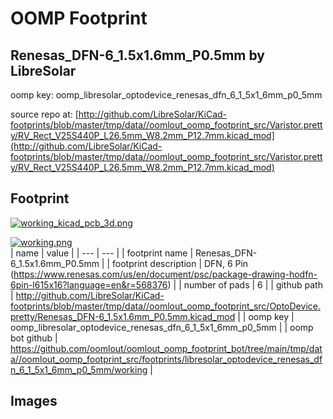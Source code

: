 # OOMP Footprint  
## Renesas_DFN-6_1.5x1.6mm_P0.5mm  by LibreSolar  
  
oomp key: oomp_libresolar_optodevice_renesas_dfn_6_1_5x1_6mm_p0_5mm  
  
source repo at: [http://github.com/LibreSolar/KiCad-footprints/blob/master/tmp/data//oomlout_oomp_footprint_src/Varistor.pretty/RV_Rect_V25S440P_L26.5mm_W8.2mm_P12.7mm.kicad_mod](http://github.com/LibreSolar/KiCad-footprints/blob/master/tmp/data//oomlout_oomp_footprint_src/Varistor.pretty/RV_Rect_V25S440P_L26.5mm_W8.2mm_P12.7mm.kicad_mod)  
## Footprint  
  
[![working_kicad_pcb_3d.png](working_kicad_pcb_3d_600.png)](working_kicad_pcb_3d.png)  
  
[![working.png](working_600.png)](working.png)  
| name | value | 
| --- | --- | 
| footprint name | Renesas_DFN-6_1.5x1.6mm_P0.5mm | 
| footprint description | DFN, 6 Pin (https://www.renesas.com/us/en/document/psc/package-drawing-hodfn-6pin-l615x16?language=en&r=568376) | 
| number of pads | 6 | 
| github path | http://github.com/LibreSolar/KiCad-footprints/blob/master/tmp/data//oomlout_oomp_footprint_src/OptoDevice.pretty/Renesas_DFN-6_1.5x1.6mm_P0.5mm.kicad_mod | 
| oomp key | oomp_libresolar_optodevice_renesas_dfn_6_1_5x1_6mm_p0_5mm | 
| oomp bot github | https://github.com/oomlout/oomlout_oomp_footprint_bot/tree/main/tmp/data//oomlout_oomp_footprint_src/footprints/libresolar_optodevice_renesas_dfn_6_1_5x1_6mm_p0_5mm/working | 
## Images  
